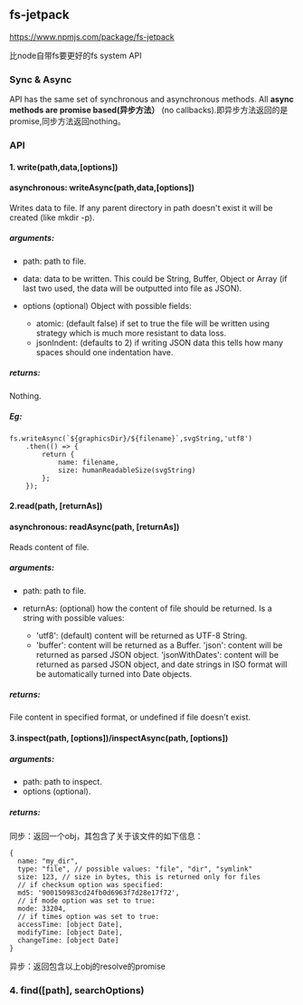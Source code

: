 ## fs-jetpack
<https://www.npmjs.com/package/fs-jetpack>

比node自带fs要更好的fs system API
### Sync & Async

API has the same set of synchronous and asynchronous methods. All **async methods are promise based(异步方法）** (no callbacks).即异步方法返回的是promise,同步方法返回nothing。


### API
#### 1. write(path,data,[options])
#### asynchronous: writeAsync(path,data,[options])

Writes data to file. If any parent directory in path doesn't exist it will be created (like mkdir -p).


##### arguments:
- path: path to file.
- data: data to be written. This could be String, Buffer, Object or Array (if last two used, the data will be outputted into file as JSON).
- options (optional) Object with possible fields:

	- atomic: (default false) if set to true the file will be written using strategy which is much more resistant to data loss. 
	- jsonIndent: (defaults to 2) if writing JSON data this tells how many spaces should one indentation have.

##### returns:
Nothing.

##### Eg:

	fs.writeAsync(`${graphicsDir}/${filename}`,svgString,'utf8')
        .then(() => {
            return {
                name: filename,
                size: humanReadableSize(svgString)
            };
        });
        
#### 2.read(path, [returnAs])

#### asynchronous: readAsync(path, [returnAs])

Reads content of file.

##### arguments:
- path: path to file.
- returnAs: (optional) how the content of file should be returned. Is a string with possible values:

  - 'utf8': (default) content will be returned as UTF-8 String.
  - 'buffer': content will be returned as a Buffer.
  'json': content will be returned as parsed JSON object.
  'jsonWithDates': content will be returned as parsed JSON object, and date strings in ISO format will be automatically turned into Date objects.

##### returns:
File content in specified format, or undefined if file doesn't exist.


#### 3.inspect(path, [options])/inspectAsync(path, [options])
##### arguments:
- path: path to inspect.
- options (optional).
##### returns:


同步：返回一个obj，其包含了关于该文件的如下信息：

	{
	  name: "my_dir",
	  type: "file", // possible values: "file", "dir", "symlink" 
	  size: 123, // size in bytes, this is returned only for files 
	  // if checksum option was specified: 
	  md5: '900150983cd24fb0d6963f7d28e17f72',
	  // if mode option was set to true: 
	  mode: 33204,
	  // if times option was set to true: 
	  accessTime: [object Date],
	  modifyTime: [object Date],
	  changeTime: [object Date]
	}
		
异步：返回包含以上obj的resolve的promise

### 4. find([path], searchOptions)